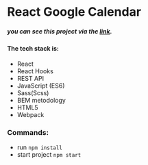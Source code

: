 # React Google Calendar

##### you can see this project via the [link](https://google-calendar.netlify.app/).

#### The tech stack is:

- React
- React Hooks
- REST API
- JavaScript (ES6)
- Sass(Scss)
- BEM metodology
- HTML5
- Webpack



### Commands:
- run `npm install`
- start project `npm start`
